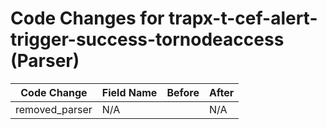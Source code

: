# Code Changes for trapx-t-cef-alert-trigger-success-tornodeaccess (Parser)

| Code Change | Field Name | Before | After |
|-------------|------------|--------|-------|
| removed_parser | N/A |  | N/A |